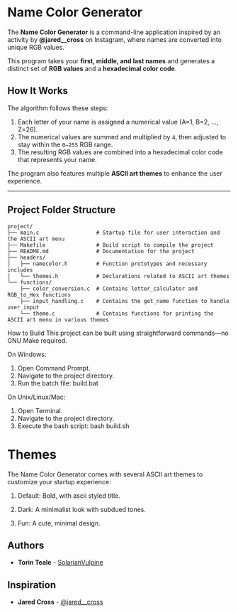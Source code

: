 # Name Color Generator

The **Name Color Generator** is a command-line application inspired by an activity by **@jared__cross** on Instagram, where names are converted into unique RGB values.  

This program takes your **first, middle, and last names** and generates a distinct set of **RGB values** and a **hexadecimal color code**.

## How It Works

The algorithm follows these steps:
1. Each letter of your name is assigned a numerical value (A=1, B=2, …, Z=26).
2. The numerical values are summed and multiplied by `4`, then adjusted to stay within the `0–255` RGB range.
3. The resulting RGB values are combined into a hexadecimal color code that represents your name.

The program also features multiple **ASCII art themes** to enhance the user experience.

---

## Project Folder Structure

```plaintext
project/
├── main.c                  # Startup file for user interaction and the ASCII art menu
├── Makefile                # Build script to compile the project
├── README.md               # Documentation for the project
├── headers/
│   ├── namecolor.h         # Function prototypes and necessary includes
│   └── themes.h            # Declarations related to ASCII art themes
└── functions/
    ├── color_conversion.c  # Contains letter_calculator and RGB_to_Hex functions
    ├── input_handling.c    # Contains the get_name function to handle user input
    └── theme.c             # Contains functions for printing the ASCII art menu in various themes

```

How to Build
This project can be built using straightforward commands—no GNU Make required.

On Windows:
1. Open Command Prompt.
2. Navigate to the project directory.
3. Run the batch file:
        build.bat

On Unix/Linux/Mac:
1. Open Terminal.
2. Navigate to the project directory.
3. Execute the bash script:
        bash build.sh

# Themes
The Name Color Generator comes with several ASCII art themes to customize your startup experience:

1. Default: Bold, with ascii styled title.

2. Dark: A minimalist look with subdued tones.

3. Fun: A cute, minimal design.


## Authors
- **Torin Teale** - [SolarianVulpine](https://github.com/SolarianVulpine)
## Inspiration
- **Jared Cross** - [@jared__cross](https://www.instagram.com/jared__cross/)